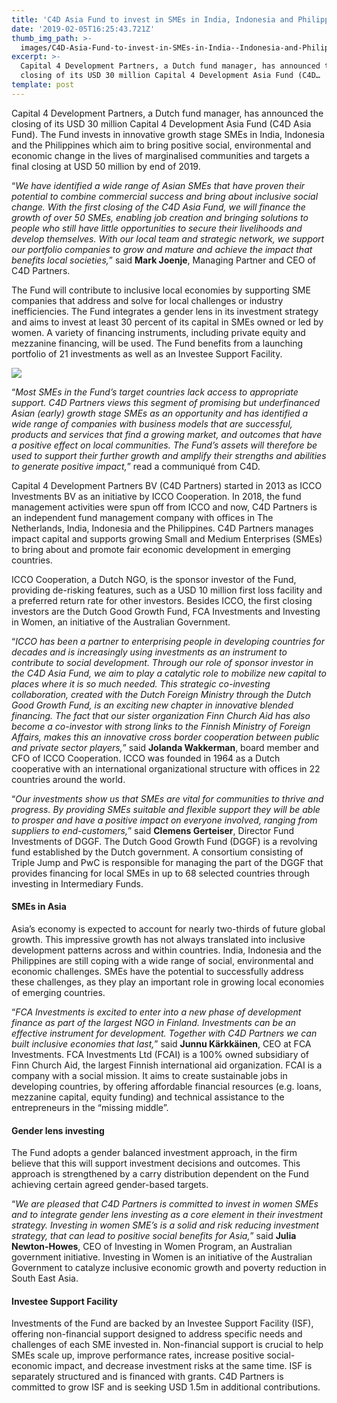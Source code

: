 ```yaml
---
title: 'C4D Asia Fund to invest in SMEs in India, Indonesia and Philippines'
date: '2019-02-05T16:25:43.721Z'
thumb_img_path: >-
  images/C4D-Asia-Fund-to-invest-in-SMEs-in-India--Indonesia-and-Philippines/1*nmkQ8s_R9U19bfuDv0_lYA.jpeg
excerpt: >-
  Capital 4 Development Partners, a Dutch fund manager, has announced the
  closing of its USD 30 million Capital 4 Development Asia Fund (C4D…
template: post
---
```

Capital 4 Development Partners, a Dutch fund manager, has announced the closing of its USD 30 million Capital 4 Development Asia Fund (C4D Asia Fund). The Fund invests in innovative growth stage SMEs in India, Indonesia and the Philippines which aim to bring positive social, environmental and economic change in the lives of marginalised communities and targets a final closing at USD 50 million by end of 2019.

“*We have identified a wide range of Asian SMEs that have proven their potential to combine commercial success and bring about inclusive social change. With the first closing of the C4D Asia Fund, we will finance the growth of over 50 SMEs, enabling job creation and bringing solutions to people who still have little opportunities to secure their livelihoods and develop themselves. With our local team and strategic network, we support our portfolio companies to grow and mature and achieve the impact that benefits local societies,*” said **Mark Joenje**, Managing Partner and CEO of C4D Partners.

The Fund will contribute to inclusive local economies by supporting SME companies that address and solve for local challenges or industry inefficiencies. The Fund integrates a gender lens in its investment strategy and aims to invest at least 30 percent of its capital in SMEs owned or led by women. A variety of financing instruments, including private equity and mezzanine financing, will be used. The Fund benefits from a launching portfolio of 21 investments as well as an Investee Support Facility.

![](/images/C4D-Asia-Fund-to-invest-in-SMEs-in-India--Indonesia-and-Philippines/1*nmkQ8s_R9U19bfuDv0_lYA.jpeg)

“*Most SMEs in the Fund’s target countries lack access to appropriate support. C4D Partners views this segment of promising but underfinanced Asian (early) growth stage SMEs as an opportunity and has identified a wide range of companies with business models that are successful, products and services that find a growing market, and outcomes that have a positive effect on local communities. The Fund’s assets will therefore be used to support their further growth and amplify their strengths and abilities to generate positive impact,*” read a communiqué from C4D.

Capital 4 Development Partners BV (C4D Partners) started in 2013 as ICCO Investments BV as an initiative by ICCO Cooperation. In 2018, the fund management activities were spun off from ICCO and now, C4D Partners is an independent fund management company with offices in The Netherlands, India, Indonesia and the Philippines. C4D Partners manages impact capital and supports growing Small and Medium Enterprises (SMEs) to bring about and promote fair economic development in emerging countries.

ICCO Cooperation, a Dutch NGO, is the sponsor investor of the Fund, providing de-risking features, such as a USD 10 million first loss facility and a preferred return rate for other investors. Besides ICCO, the first closing investors are the Dutch Good Growth Fund, FCA Investments and Investing in Women, an initiative of the Australian Government.

“*ICCO has been a partner to enterprising people in developing countries for decades and is increasingly using investments as an instrument to contribute to social development. Through our role of sponsor investor in the C4D Asia Fund, we aim to play a catalytic role to mobilize new capital to places where it is so much needed. This strategic co-investing collaboration, created with the Dutch Foreign Ministry through the Dutch Good Growth Fund, is an exciting new chapter in innovative blended financing. The fact that our sister organization Finn Church Aid has also become a co-investor with strong links to the Finnish Ministry of Foreign Affairs, makes this an innovative cross border cooperation between public and private sector players,*” said **Jolanda Wakkerman**, board member and CFO of ICCO Cooperation. ICCO was founded in 1964 as a Dutch cooperative with an international organizational structure with offices in 22 countries around the world.

“*Our investments show us that SMEs are vital for communities to thrive and progress. By providing SMEs suitable and flexible support they will be able to prosper and have a positive impact on everyone involved, ranging from suppliers to end-customers,*” said **Clemens Gerteiser**, Director Fund Investments of DGGF. The Dutch Good Growth Fund (DGGF) is a revolving fund established by the Dutch government. A consortium consisting of Triple Jump and PwC is responsible for managing the part of the DGGF that provides financing for local SMEs in up to 68 selected countries through investing in Intermediary Funds.

#### SMEs in Asia

Asia’s economy is expected to account for nearly two-thirds of future global growth. This impressive growth has not always translated into inclusive development patterns across and within countries. India, Indonesia and the Philippines are still coping with a wide range of social, environmental and economic challenges. SMEs have the potential to successfully address these challenges, as they play an important role in growing local economies of emerging countries.

“*FCA Investments is excited to enter into a new phase of development finance as part of the largest NGO in Finland. Investments can be an effective instrument for development. Together with C4D Partners we can built inclusive economies that last,*” said **Junnu Kärkkäinen**, CEO at FCA Investments. FCA Investments Ltd (FCAI) is a 100% owned subsidiary of Finn Church Aid, the largest Finnish international aid organization. FCAI is a company with a social mission. It aims to create sustainable jobs in developing countries, by offering affordable financial resources (e.g. loans, mezzanine capital, equity funding) and technical assistance to the entrepreneurs in the “missing middle”.

#### Gender lens investing

The Fund adopts a gender balanced investment approach, in the firm believe that this will support investment decisions and outcomes. This approach is strengthened by a carry distribution dependent on the Fund achieving certain agreed gender-based targets.

“*We are pleased that C4D Partners is committed to invest in women SMEs and to integrate gender lens investing as a core element in their investment strategy. Investing in women SME’s is a solid and risk reducing investment strategy, that can lead to positive social benefits for Asia,*” said **Julia Newton-Howes**, CEO of Investing in Women Program, an Australian government initiative. Investing in Women is an initiative of the Australian Government to catalyze inclusive economic growth and poverty reduction in South East Asia.

#### Investee Support Facility

Investments of the Fund are backed by an Investee Support Facility (ISF), offering non-financial support designed to address specific needs and challenges of each SME invested in. Non-financial support is crucial to help SMEs scale up, improve performance rates, increase positive social-economic impact, and decrease investment risks at the same time. ISF is separately structured and is financed with grants. C4D Partners is committed to grow ISF and is seeking USD 1.5m in additional contributions.
